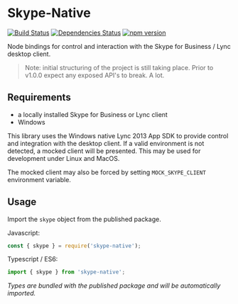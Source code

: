 # Skype-Native

[![Build Status](https://travis-ci.org/aca-labs/skype-native.svg?branch=master)](https://travis-ci.org/aca-labs/skype-native)
[![Dependencies Status](https://david-dm.org/aca-labs/skype-native/status.svg)](https://david-dm.org/aca-labs/skype-native)
[![npm version](https://badge.fury.io/js/skype-native.svg)](https://badge.fury.io/js/skype-native)

Node bindings for control and interaction with the Skype for Business / Lync desktop client.

>Note: initial structuring of the project is still taking place. Prior to v1.0.0 expect any exposed API's to break. A lot.


## Requirements

- a locally installed Skype for Business or Lync client
- Windows

This library uses the Windows native Lync 2013 App SDK to provide control and integration with the desktop client. If a valid environment is not detected, a mocked client will be presented. This may be used for development under Linux and MacOS.

The mocked client may also be forced by setting `MOCK_SKYPE_CLIENT` environment variable.


## Usage

Import the `skype` object from the published package.

Javascript:
```javascript
const { skype } = require('skype-native');
```

Typescript / ES6:
```typescript
import { skype } from 'skype-native';
```
*Types are bundled with the published package and will be automatically imported.*

